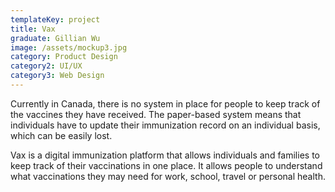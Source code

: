 ```yaml
---
templateKey: project
title: Vax
graduate: Gillian Wu
image: /assets/mockup3.jpg
category: Product Design
category2: UI/UX
category3: Web Design
---
```

Currently in Canada, there is no system in place for people to keep track of the vaccines they have received. The paper-based system means that individuals have to update their immunization record on an individual basis, which can be easily lost.

Vax is a digital immunization platform that allows individuals and families to keep track of their vaccinations in one place. It allows people to understand what vaccinations they may need for work, school, travel or personal health.
